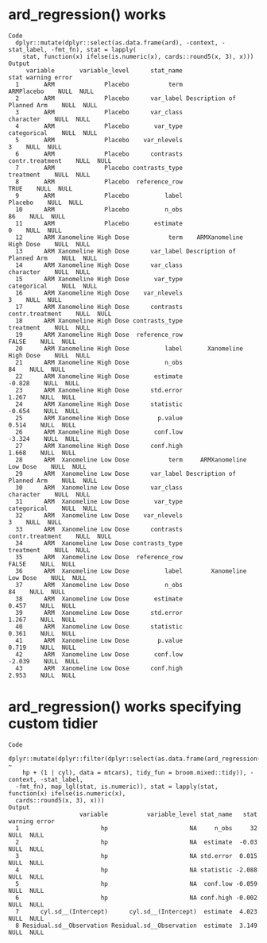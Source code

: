 # ard_regression() works

    Code
      dplyr::mutate(dplyr::select(as.data.frame(ard), -context, -stat_label, -fmt_fn), stat = lapply(
        stat, function(x) ifelse(is.numeric(x), cards::round5(x, 3), x)))
    Output
         variable       variable_level      stat_name                       stat warning error
      1       ARM              Placebo           term                 ARMPlacebo    NULL  NULL
      2       ARM              Placebo      var_label Description of Planned Arm    NULL  NULL
      3       ARM              Placebo      var_class                  character    NULL  NULL
      4       ARM              Placebo       var_type                categorical    NULL  NULL
      5       ARM              Placebo    var_nlevels                          3    NULL  NULL
      6       ARM              Placebo      contrasts            contr.treatment    NULL  NULL
      7       ARM              Placebo contrasts_type                  treatment    NULL  NULL
      8       ARM              Placebo  reference_row                       TRUE    NULL  NULL
      9       ARM              Placebo          label                    Placebo    NULL  NULL
      10      ARM              Placebo          n_obs                         86    NULL  NULL
      11      ARM              Placebo       estimate                          0    NULL  NULL
      12      ARM Xanomeline High Dose           term    ARMXanomeline High Dose    NULL  NULL
      13      ARM Xanomeline High Dose      var_label Description of Planned Arm    NULL  NULL
      14      ARM Xanomeline High Dose      var_class                  character    NULL  NULL
      15      ARM Xanomeline High Dose       var_type                categorical    NULL  NULL
      16      ARM Xanomeline High Dose    var_nlevels                          3    NULL  NULL
      17      ARM Xanomeline High Dose      contrasts            contr.treatment    NULL  NULL
      18      ARM Xanomeline High Dose contrasts_type                  treatment    NULL  NULL
      19      ARM Xanomeline High Dose  reference_row                      FALSE    NULL  NULL
      20      ARM Xanomeline High Dose          label       Xanomeline High Dose    NULL  NULL
      21      ARM Xanomeline High Dose          n_obs                         84    NULL  NULL
      22      ARM Xanomeline High Dose       estimate                     -0.828    NULL  NULL
      23      ARM Xanomeline High Dose      std.error                      1.267    NULL  NULL
      24      ARM Xanomeline High Dose      statistic                     -0.654    NULL  NULL
      25      ARM Xanomeline High Dose        p.value                      0.514    NULL  NULL
      26      ARM Xanomeline High Dose       conf.low                     -3.324    NULL  NULL
      27      ARM Xanomeline High Dose      conf.high                      1.668    NULL  NULL
      28      ARM  Xanomeline Low Dose           term     ARMXanomeline Low Dose    NULL  NULL
      29      ARM  Xanomeline Low Dose      var_label Description of Planned Arm    NULL  NULL
      30      ARM  Xanomeline Low Dose      var_class                  character    NULL  NULL
      31      ARM  Xanomeline Low Dose       var_type                categorical    NULL  NULL
      32      ARM  Xanomeline Low Dose    var_nlevels                          3    NULL  NULL
      33      ARM  Xanomeline Low Dose      contrasts            contr.treatment    NULL  NULL
      34      ARM  Xanomeline Low Dose contrasts_type                  treatment    NULL  NULL
      35      ARM  Xanomeline Low Dose  reference_row                      FALSE    NULL  NULL
      36      ARM  Xanomeline Low Dose          label        Xanomeline Low Dose    NULL  NULL
      37      ARM  Xanomeline Low Dose          n_obs                         84    NULL  NULL
      38      ARM  Xanomeline Low Dose       estimate                      0.457    NULL  NULL
      39      ARM  Xanomeline Low Dose      std.error                      1.267    NULL  NULL
      40      ARM  Xanomeline Low Dose      statistic                      0.361    NULL  NULL
      41      ARM  Xanomeline Low Dose        p.value                      0.719    NULL  NULL
      42      ARM  Xanomeline Low Dose       conf.low                     -2.039    NULL  NULL
      43      ARM  Xanomeline Low Dose      conf.high                      2.953    NULL  NULL

# ard_regression() works specifying custom tidier

    Code
      dplyr::mutate(dplyr::filter(dplyr::select(as.data.frame(ard_regression(lme4::lmer(mpg ~
        hp + (1 | cyl), data = mtcars), tidy_fun = broom.mixed::tidy)), -context, -stat_label,
      -fmt_fn), map_lgl(stat, is.numeric)), stat = lapply(stat, function(x) ifelse(is.numeric(x),
      cards::round5(x, 3), x)))
    Output
                        variable           variable_level stat_name   stat warning error
      1                       hp                       NA     n_obs     32    NULL  NULL
      2                       hp                       NA  estimate  -0.03    NULL  NULL
      3                       hp                       NA std.error  0.015    NULL  NULL
      4                       hp                       NA statistic -2.088    NULL  NULL
      5                       hp                       NA  conf.low -0.059    NULL  NULL
      6                       hp                       NA conf.high -0.002    NULL  NULL
      7      cyl.sd__(Intercept)      cyl.sd__(Intercept)  estimate  4.023    NULL  NULL
      8 Residual.sd__Observation Residual.sd__Observation  estimate  3.149    NULL  NULL


